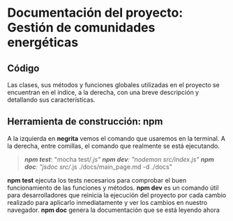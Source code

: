 # Documentación del proyecto: Gestión de comunidades energéticas

## Código
Las clases, sus métodos y funciones globales utilizadas en el proyecto se encuentran en el índice, a la derecha, con una breve descripción y detallando sus características.

## Herramienta de construcción: npm
A la izquierda en **negrita** vemos el comando que usaremos en la terminal. A la derecha, entre comillas, el comando que realmente se está ejecutando.

> ***npm test***: "mocha test/*.js"
***npm dev***: "nodemon src/index.js"
***npm doc***: "jsdoc src/*.js ./docs/main_page.md -d ./docs"

**npm test** ejecuta los tests necesarios para comprobar el buen funcionamiento de las funciones y métodos.
**npm dev** es un comando útil para desarrolladores que reinicia la ejecución del proyecto por cada cambio realizado para aplicarlo inmediatamente y ver los cambios en nuestro navegador.
**npm doc** genera la documentación que se está leyendo ahora